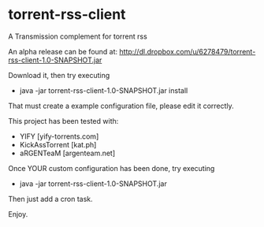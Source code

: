 torrent-rss-client
==================

A Transmission complement for torrent rss

An alpha release can be found at: http://dl.dropbox.com/u/6278479/torrent-rss-client-1.0-SNAPSHOT.jar

Download it, then try executing
* java -jar torrent-rss-client-1.0-SNAPSHOT.jar install

That must create a example configuration file, please edit it correctly. 

This project has been tested with:
* YIFY [yify-torrents.com]
* KickAssTorrent [kat.ph]
* aRGENTeaM [argenteam.net]

Once YOUR custom configuration has been done, try executing
* java -jar torrent-rss-client-1.0-SNAPSHOT.jar


Then just add a cron task.

Enjoy.
